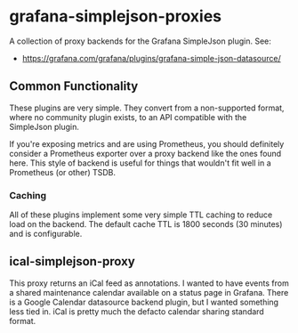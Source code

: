 # grafana-simplejson-proxies

A collection of proxy backends for the Grafana SimpleJson plugin. See:
- https://grafana.com/grafana/plugins/grafana-simple-json-datasource/

## Common Functionality
These plugins are very simple. They convert from a non-supported format, where no
community plugin exists, to an API compatible with the SimpleJson plugin.

If you're exposing metrics and are using Prometheus, you should definitely consider
a Prometheus exporter over a proxy backend like the ones found here. This style
of backend is useful for things that wouldn't fit well in a Prometheus (or other)
TSDB.

### Caching
All of these plugins implement some very simple TTL caching to reduce load on the
backend. The default cache TTL is 1800 seconds (30 minutes) and is configurable.

## ical-simplejson-proxy
This proxy returns an iCal feed as annotations. I wanted to have events from a shared
maintenance calendar available on a status page in Grafana. There is a Google Calendar
datasource backend plugin, but I wanted something less tied in. iCal is pretty much
the defacto calendar sharing standard format.
